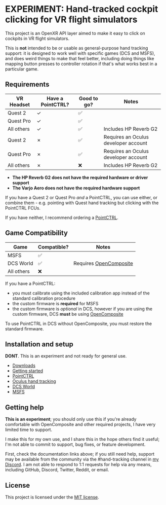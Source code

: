 # EXPERIMENT: Hand-tracked cockpit clicking for VR flight simulators

This project is an OpenXR API layer aimed to make it easy to click on cockpits in VR flight simulators.

This is **not** intended to be or usable as general-purpose hand tracking support: it is designed to work well with specific games (DCS and MSFS), and does weird things to make that feel better, including doing things like mapping button presses to controller rotation if that's what works best in a particular game.

## Requirements

| VR Headset   | Have a PointCTRL? | Good to go? | Notes |
|--------------|-------------------|-------------|-------|
| Quest 2      | ✓                  | ✅ | |
| Quest Pro    | ✓                  | ✅ | |
| All others   | ✓                  | ✅ | Includes HP Reverb G2 |
| Quest 2      | ✗                 | ✅ | Requires an Oculus developer account |
| Quest Pro    | ✗                 | ✅ | Requires an Oculus developer account |
| All others   | ✗                 | ❌ | Includes HP Reverb G2 |

- **The HP Reverb G2 does not have the required hardware or driver support**
- **The Varjo Aero does not have the required hardware support**

If you have a Quest 2 or Quest Pro *and* a PointCTRL, you can use either, or combine them - e.g. pointing with Quest hand tracking but clicking with the PointCTRL FCUs.

If you have neither, I recommend ordering a [PointCTRL].

## Game Compatibility

| Game | Compatible? | Notes |
|------|-------------|-------|
| MSFS | ✅ |  |
| DCS World | ✅ | Requires [OpenComposite] |
| All others | ❌ | |

If you have a PointCTRL:
- you must calibrate using the included calibration app instead of the standard calibration procedure
- the custom firmware is **required** for MSFS
- the custom firmware is *optional* in DCS, however if you are using the custom firmware, DCS **must** be using [OpenComposite]

To use PointCTRL in DCS without OpenComposite, you must restore the standard firmware.

## Installation and setup

**DONT**. This is an experiment and not ready for general use.

- [Downloads](https://github.com/fredemmott/hand-tracked-cockpit-clicking/releases/latest)
- [Getting started](docs/getting%20started.md)
- [PointCTRL](docs/pointctrl/README.md)
- [Oculus hand tracking](docs/oculus-hand-tracking/README.md)
- [DCS World](docs/dcs-world/README.md)
- [MSFS](docs/msfs/README.md)

## Getting help

**This is an experiment**; you should only use this if you're already comfortable with OpenComposite and other required projects, I have very limited time to support.

I make this for my own use, and I share this in the hope others find it useful; I'm not able to commit to support, bug fixes, or feature development.

First, check the documentation links above; if you still need help, support may be available from the community via the #hand-tracking channel in [my Discord]. I am not able to respond to 1:1 requests for help via any means, including GitHub, Discord, Twitter, Reddit, or email.

## License

This project is licensed under the [MIT license].

[OpenComposite]: https://gitlab.com/znixian/OpenOVR/-/tree/openxr#downloading-and-installation
[`XR_FB_hand_tracking_aim`]: https://registry.khronos.org/OpenXR/specs/1.0/html/xrspec.html#XR_FB_hand_tracking_aim
[`XR_EXT_hand_tracking`]: https://registry.khronos.org/OpenXR/specs/1.0/html/xrspec.html#XR_EXT_hand_tracking
[MIT license]: LICENSE
[PointCTRL]: https://pointctrl.com/
[my Discord]: https://go.fredemmott.com/discord
